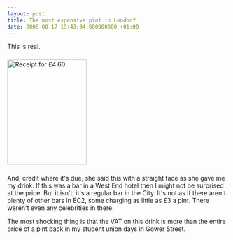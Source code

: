 ```yaml
---
layout: post
title: The most expensive pint in London?
date: 2006-08-17 19:43:34.000000000 +01:00
---
```

This is real.

<a href="http://www.flickr.com/photos/dominicsayers/217794322/" target="_blank"><img src="http://static.flickr.com/61/217794322_3af3cb4343_m.jpg" alt="Receipt for £4.60" align="middle" border="0" height="240" vspace="8" width="181" /></a>

And, credit where it's due, she said this with a straight face as she gave me my drink. If this was a bar in a West End hotel then I might not be surprised at the price. But it isn't, it's a regular bar in the City. It's not as if there aren't plenty of other bars in EC2, some charging as little as £3 a pint. There weren't even any celebrities in there.

The most shocking thing is that the VAT on this drink is more than the entire price of a pint back in my student union days in Gower Street.
